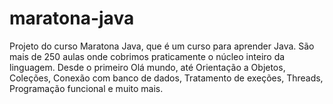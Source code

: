 # maratona-java
Projeto do curso Maratona Java, que é um curso para aprender Java. São mais de 250 aulas onde cobrimos praticamente o núcleo inteiro da linguagem. Desde o primeiro Olá mundo, até Orientação a Objetos, Coleções, Conexão com banco de dados, Tratamento de exeções, Threads, Programação funcional e muito mais.
